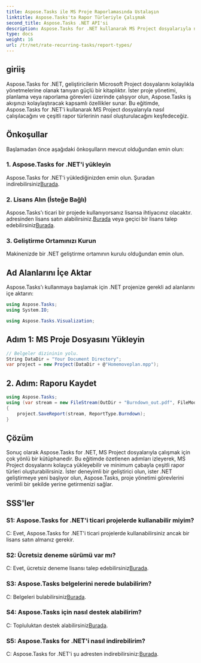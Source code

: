 ```yaml
---
title: Aspose.Tasks ile MS Proje Raporlamasında Ustalaşın
linktitle: Aspose.Tasks'ta Rapor Türleriyle Çalışmak
second_title: Aspose.Tasks .NET API'si
description: Aspose.Tasks for .NET kullanarak MS Project dosyalarıyla nasıl çalışılacağını öğrenin. Çeşitli rapor türlerini zahmetsizce oluşturun.
type: docs
weight: 16
url: /tr/net/rate-recurring-tasks/report-types/
---
```

## giriiş
Aspose.Tasks for .NET, geliştiricilerin Microsoft Project dosyalarını kolaylıkla yönetmelerine olanak tanıyan güçlü bir kitaplıktır. İster proje yönetimi, planlama veya raporlama görevleri üzerinde çalışıyor olun, Aspose.Tasks iş akışınızı kolaylaştıracak kapsamlı özellikler sunar. Bu eğitimde, Aspose.Tasks for .NET'i kullanarak MS Project dosyalarıyla nasıl çalışılacağını ve çeşitli rapor türlerinin nasıl oluşturulacağını keşfedeceğiz.
## Önkoşullar
Başlamadan önce aşağıdaki önkoşulların mevcut olduğundan emin olun:
### 1. Aspose.Tasks for .NET'i yükleyin
 Aspose.Tasks for .NET'i yüklediğinizden emin olun. Şuradan indirebilirsiniz[Burada](https://releases.aspose.com/tasks/net/).
### 2. Lisans Alın (İsteğe Bağlı)
 Aspose.Tasks'ı ticari bir projede kullanıyorsanız lisansa ihtiyacınız olacaktır. adresinden lisans satın alabilirsiniz.[Burada](https://purchase.aspose.com/buy) veya geçici bir lisans talep edebilirsiniz[Burada](https://purchase.aspose.com/temporary-license/).
### 3. Geliştirme Ortamınızı Kurun
Makinenizde bir .NET geliştirme ortamının kurulu olduğundan emin olun.

## Ad Alanlarını İçe Aktar
Aspose.Tasks'ı kullanmaya başlamak için .NET projenize gerekli ad alanlarını içe aktarın:
```csharp
using Aspose.Tasks;
using System.IO;

using Aspose.Tasks.Visualization;
```

## Adım 1: MS Proje Dosyasını Yükleyin
```csharp
// Belgeler dizininin yolu.
String DataDir = "Your Document Directory";
var project = new Project(DataDir + @"Homemoveplan.mpp");
```
## 2. Adım: Raporu Kaydet
```csharp
using Aspose.Tasks;
using (var stream = new FileStream(OutDir + "Burndown_out.pdf", FileMode.Create))
{
    project.SaveReport(stream, ReportType.Burndown);
}
```

## Çözüm
Sonuç olarak Aspose.Tasks for .NET, MS Project dosyalarıyla çalışmak için çok yönlü bir kütüphanedir. Bu eğitimde özetlenen adımları izleyerek, MS Project dosyalarını kolayca yükleyebilir ve minimum çabayla çeşitli rapor türleri oluşturabilirsiniz. İster deneyimli bir geliştirici olun, ister .NET geliştirmeye yeni başlıyor olun, Aspose.Tasks, proje yönetimi görevlerini verimli bir şekilde yerine getirmenizi sağlar.
## SSS'ler
### S1: Aspose.Tasks for .NET'i ticari projelerde kullanabilir miyim?
C: Evet, Aspose.Tasks for .NET'i ticari projelerde kullanabilirsiniz ancak bir lisans satın almanız gerekir.
### S2: Ücretsiz deneme sürümü var mı?
 C: Evet, ücretsiz deneme lisansı talep edebilirsiniz[Burada](https://releases.aspose.com/tasks/net/).
### S3: Aspose.Tasks belgelerini nerede bulabilirim?
 C: Belgeleri bulabilirsiniz[Burada](https://reference.aspose.com/tasks/net/).
### S4: Aspose.Tasks için nasıl destek alabilirim?
 C: Topluluktan destek alabilirsiniz[Burada](https://forum.aspose.com/c/tasks/15).
### S5: Aspose.Tasks for .NET'i nasıl indirebilirim?
 C: Aspose.Tasks for .NET'i şu adresten indirebilirsiniz:[Burada](https://releases.aspose.com/tasks/net/).